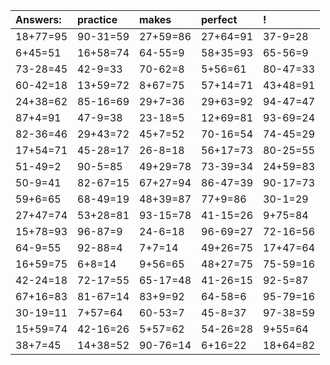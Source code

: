 | Answers: | practice | makes | perfect | ! |
| :--- | :--- | :--- | :--- | :--- |
| 18+77=95 | 90-31=59 | 27+59=86 | 27+64=91 | 37-9=28 | 
| 6+45=51 | 16+58=74 | 64-55=9 | 58+35=93 | 65-56=9 | 
| 73-28=45 | 42-9=33 | 70-62=8 | 5+56=61 | 80-47=33 | 
| 60-42=18 | 13+59=72 | 8+67=75 | 57+14=71 | 43+48=91 | 
| 24+38=62 | 85-16=69 | 29+7=36 | 29+63=92 | 94-47=47 | 
| 87+4=91 | 47-9=38 | 23-18=5 | 12+69=81 | 93-69=24 | 
| 82-36=46 | 29+43=72 | 45+7=52 | 70-16=54 | 74-45=29 | 
| 17+54=71 | 45-28=17 | 26-8=18 | 56+17=73 | 80-25=55 | 
| 51-49=2 | 90-5=85 | 49+29=78 | 73-39=34 | 24+59=83 | 
| 50-9=41 | 82-67=15 | 67+27=94 | 86-47=39 | 90-17=73 | 
| 59+6=65 | 68-49=19 | 48+39=87 | 77+9=86 | 30-1=29 | 
| 27+47=74 | 53+28=81 | 93-15=78 | 41-15=26 | 9+75=84 | 
| 15+78=93 | 96-87=9 | 24-6=18 | 96-69=27 | 72-16=56 | 
| 64-9=55 | 92-88=4 | 7+7=14 | 49+26=75 | 17+47=64 | 
| 16+59=75 | 6+8=14 | 9+56=65 | 48+27=75 | 75-59=16 | 
| 42-24=18 | 72-17=55 | 65-17=48 | 41-26=15 | 92-5=87 | 
| 67+16=83 | 81-67=14 | 83+9=92 | 64-58=6 | 95-79=16 | 
| 30-19=11 | 7+57=64 | 60-53=7 | 45-8=37 | 97-38=59 | 
| 15+59=74 | 42-16=26 | 5+57=62 | 54-26=28 | 9+55=64 | 
| 38+7=45 | 14+38=52 | 90-76=14 | 6+16=22 | 18+64=82 | 
